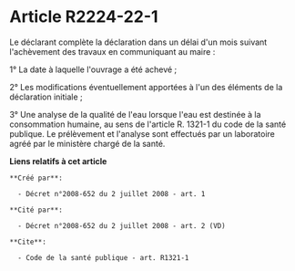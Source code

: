 # Article R2224-22-1

Le déclarant complète la déclaration dans un délai d'un mois suivant l'achèvement des travaux en communiquant au maire : 

1° La date à laquelle l'ouvrage a été achevé ; 

2° Les modifications éventuellement apportées à l'un des éléments de la déclaration initiale ; 

3° Une analyse de la qualité de l'eau lorsque l'eau est destinée à la consommation humaine, au sens de l'article R. 1321-1 du
code de la santé publique. Le prélèvement et l'analyse sont effectués par un laboratoire agréé par le ministère chargé de la
santé.

**Liens relatifs à cet article**

	**Créé par**:

	  - Décret n°2008-652 du 2 juillet 2008 - art. 1

	**Cité par**:

	  - Décret n°2008-652 du 2 juillet 2008 - art. 2 (VD)

	**Cite**:

	  - Code de la santé publique - art. R1321-1

